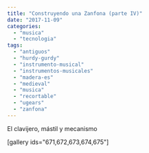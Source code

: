 ```yaml
---
title: "Construyendo una Zanfona (parte IV)"
date: "2017-11-09"
categories: 
  - "musica"
  - "tecnologia"
tags: 
  - "antiguos"
  - "hurdy-gurdy"
  - "instrumento-musical"
  - "instrumentos-musicales"
  - "madera-es"
  - "medieval"
  - "musica"
  - "recortable"
  - "ugears"
  - "zanfona"
---
```


El clavijero, mástil y mecanismo

\[gallery ids="671,672,673,674,675"\]
